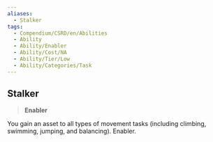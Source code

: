 ```yaml
---
aliases:
  - Stalker
tags:
  - Compendium/CSRD/en/Abilities
  - Ability
  - Ability/Enabler
  - Ability/Cost/NA
  - Ability/Tier/Low
  - Ability/Categories/Task
---
```

  
    
## Stalker    
>**Enabler**  
    
You gain an asset to all types of movement tasks (including climbing, swimming, jumping, and balancing). Enabler.